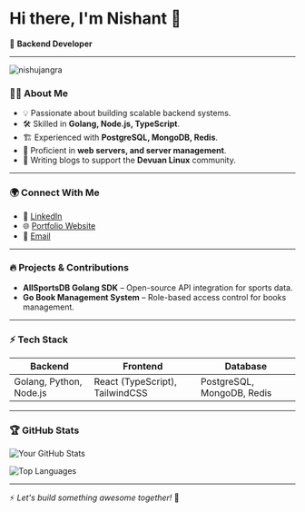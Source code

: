 # Hi there, I'm Nishant 👋

🚀 **Backend Developer**

---

<p align="left"> <img src="https://komarev.com/ghpvc/?username=nishujangra&label=Profile%20views&color=0e75b6&style=flat" alt="nishujangra" /> </p>

### 👨‍💻 About Me
- 💡 Passionate about building scalable backend systems.
- 🛠️ Skilled in **Golang, Node.js, TypeScript**.
- 🏗️ Experienced with **PostgreSQL, MongoDB, Redis**.
- 🔧 Proficient in **web servers, and server management**.
- 📝 Writing blogs to support the **Devuan Linux** community.

---

### 🌍 Connect With Me
- 💼 [LinkedIn](https://www.linkedin.com/in/nishujangra27/)  
- 🌐 [Portfolio Website](https://nishujangra27.netlify.app/)
- 📧 [Email](mailto:ndjangra1027@gmail.com)

---

### 🔥 Projects & Contributions
- **AllSportsDB Golang SDK** – Open-source API integration for sports data.
- **Go Book Management System** – Role-based access control for books management.

---

### ⚡ Tech Stack
| Backend | Frontend | Database |
|---------|---------|----------|
| Golang, Python, Node.js | React (TypeScript), TailwindCSS | PostgreSQL, MongoDB, Redis |

---

### 🏆 GitHub Stats
![Your GitHub Stats](https://github-readme-stats.vercel.app/api?username=nishujangra&show_icons=true&theme=radical)

![Top Languages]([https://github-readme-stats.vercel.app/api/top-langs/?username=nishujangra&layout=compact&theme=radical](https://github-readme-stats.vercel.app/api/top-langs/?username=nishujangra&langs_count=7))

---

⚡ *Let's build something awesome together!* 🚀
